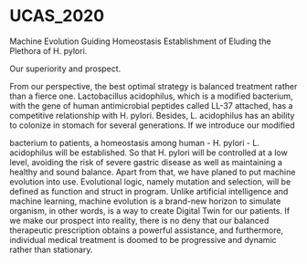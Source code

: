 # UCAS_2020
Machine Evolution Guiding Homeostasis Establishment of Eluding the Plethora of H. pylori.

Our superiority and prospect.

From our perspective, the best optimal strategy is balanced treatment rather than a fierce one. Lactobacillus acidophilus, which is a modified bacterium, with the gene of human antimicrobial peptides called LL-37 attached, has a competitive relationship with H. pylori. Besides, L. acidophilus has an ability to colonize in stomach  for  several  generations.  If  we  introduce  our  modified

bacterium to patients, a homeostasis among human - H. pylori - L. acidophilus will be established. So that H. pylori will be controlled at a low level, avoiding the risk of severe gastric disease as well as maintaining a healthy and sound balance. 
Apart from that, we have planed to put machine evolution into use. Evolutional logic, namely mutation and selection, will be defined as function and struct in program. Unlike artificial intelligence and machine learning, machine evolution is a brand-new horizon to simulate organism, in other words, is a way to create Digital Twin for our patients. If we make our prospect into reality, there is no deny that our balanced therapeutic prescription obtains a powerful assistance, and furthermore, individual medical treatment is doomed to be progressive and dynamic rather than stationary.
